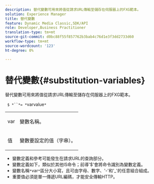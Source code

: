 ```yaml
---
description: 替代變數可用來將值從請求URL傳輸至儲存在伺服器上的FXG範本。
solution: Experience Manager
title: 替代變數
feature: Dynamic Media Classic,SDK/API
role: Developer,Business Practitioner
translation-type: tm+mt
source-git-commit: d0bc88f55f857762b3bab4c76d1e3f3dd2733d60
workflow-type: tm+mt
source-wordcount: '123'
ht-degree: 0%

---
```



# 替代變數{#substitution-variables}

替代變數可用來將值從請求URL傳輸至儲存在伺服器上的FXG範本。

` $ *``*= *`varvalue`*`

<table id="simpletable_76B381800C0D411F87CD551FC30B0579"> 
 <tr class="strow"> 
  <td class="stentry"> <p> <span class="codeph"> <span class="varname"> var  </span> </span> </p> </td> 
  <td class="stentry"> <p>變數名稱。 </p> </td> 
 </tr> 
 <tr class="strow"> 
  <td class="stentry"> <p> <span class="codeph"> <span class="varname"> 值  </span> </span> </p> </td> 
  <td class="stentry"> <p>變數要設定的值（字串）。 </p> </td> 
 </tr> 
</table>

* 變數定義和參考可能發生在請求URL的查詢部分。
* 變數定義如下，類似於其他IS命令；前導&#39;$&#39;會將命令識別為變數定義。
* 變數名稱`*`var`*`區分大小寫，且可由字母、數字、&#39;-&#39;和&#39;_&#39;的任意組合組成。
* 重要值必須是單一傳遞URL編碼，才能安全傳輸HTTP。

